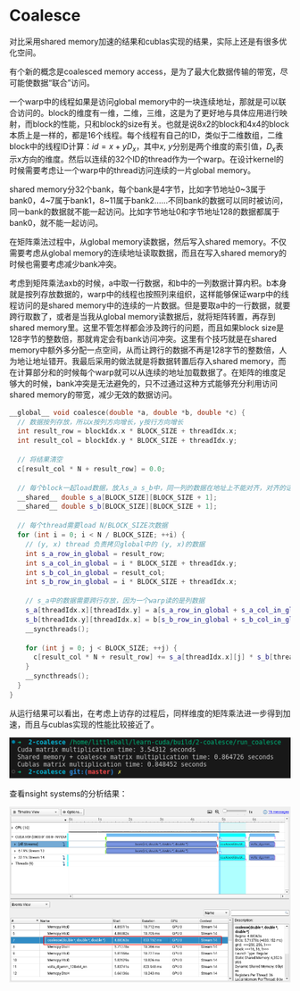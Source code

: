 # Coalesce

对比采用shared memory加速的结果和cublas实现的结果，实际上还是有很多优化空间。

有个新的概念是coalesced memory access，是为了最大化数据传输的带宽，尽可能使数据“联合”访问。

一个warp中的线程如果是访问global memory中的一块连续地址，那就是可以联合访问的。block的维度有一维，二维，三维，这是为了更好地与具体应用进行映射，而block的性能，只和block的size有关。也就是说8x2的block和4x4的block本质上是一样的，都是16个线程。每个线程有自己的ID，类似于二维数组，二维block中的线程ID计算：$id=x+yD_x$，其中$x$, $y$分别是两个维度的索引值，$D_x$表示x方向的维度。然后以连续的32个ID的thread作为一个warp。在设计kernel的时候需要考虑让一个warp中的thread访问连续的一片global memory。

shared memory分32个bank，每个bank是4字节，比如字节地址0\~3属于bank0，4\~7属于bank1，8\~11属于bank2……不同bank的数据可以同时被访问，同一bank的数据就不能一起访问。比如字节地址0和字节地址128的数据都属于bank0，就不能一起访问。

在矩阵乘法过程中，从global memory读数据，然后写入shared memory。不仅需要考虑从global memory的连续地址读取数据，而且在写入shared memory的时候也需要考虑减少bank冲突。

考虑到矩阵乘法axb的时候，a中取一行数据，和b中的一列数据计算内积。b本身就是按列存放数据的，warp中的线程也按照列来组织，这样能够保证warp中的线程访问的是shared memory中的连续的一片数据。但是要取a中的一行数据，就要跨行取数了，或者是当我从global memory读数据后，就将矩阵转置，再存到shared memory里。这里不管怎样都会涉及跨行的问题，而且如果block size是128字节的整数倍，那就肯定会有bank访问冲突。这里有个技巧就是在shared memory中额外多分配一点空间，从而让跨行的数据不再是128字节的整数倍，人为地让地址错开。我最后采用的做法就是将数据转置后存入shared memory，而在计算部分和的时候每个warp就可以从连续的地址加载数据了。在矩阵的维度足够大的时候，bank冲突是无法避免的，只不过通过这种方式能够充分利用访问shared memory的带宽，减少无效的数据访问。

```cpp
__global__ void coalesce(double *a, double *b, double *c) {
  // 数据按列存放，所以x按列方向增长，y按行方向增长
  int result_row = blockIdx.x * BLOCK_SIZE + threadIdx.x;
  int result_col = blockIdx.y * BLOCK_SIZE + threadIdx.y;

  // 将结果清空
  c[result_col * N + result_row] = 0.0;

  // 每个block一起load数据，放入s_a s_b中，同一列的数据在地址上不能对齐，对齐的话会bank访问冲突
  __shared__ double s_a[BLOCK_SIZE][BLOCK_SIZE + 1];
  __shared__ double s_b[BLOCK_SIZE][BLOCK_SIZE + 1];

  // 每个thread需要load N/BLOCK_SIZE次数据
  for (int i = 0; i < N / BLOCK_SIZE; ++i) {
    // (y, x) thread 负责拷贝global中的 (y, x)的数据
    int s_a_row_in_global = result_row;
    int s_a_col_in_global = i * BLOCK_SIZE + threadIdx.y;
    int s_b_col_in_global = result_col;
    int s_b_row_in_global = i * BLOCK_SIZE + threadIdx.x;

    // s_a中的数据需要跨行存放，因为一个warp读的是列数据
    s_a[threadIdx.x][threadIdx.y] = a[s_a_row_in_global + s_a_col_in_global * N];
    s_b[threadIdx.y][threadIdx.x] = b[s_b_row_in_global + s_b_col_in_global * N];
    __syncthreads();

    for (int j = 0; j < BLOCK_SIZE; ++j) {
      c[result_col * N + result_row] += s_a[threadIdx.x][j] * s_b[threadIdx.y][j];
    }
    __syncthreads();
  }
}
```

从运行结果可以看出，在考虑上访存的过程后，同样维度的矩阵乘法进一步得到加速，而且与cublas实现的性能比较接近了。

![result](README/2024-04-16-23-02-47.png)

查看nsight systems的分析结果：

![nsight](README/2024-04-16-23-09-34.png)
